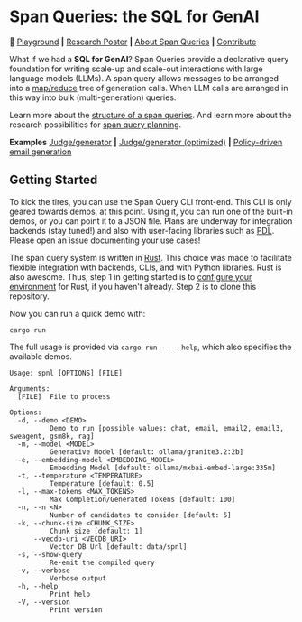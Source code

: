 # Span Queries: the SQL for GenAI

:rocket: [Playground](https://pages.github.ibm.com/cloud-computer/spnl/?qv=false) **|** [Research Poster](./docs/poster-20250529.pdf) **|** [About Span Queries](./docs/about.md) **|** [Contribute](./docs/dev.md)

What if we had a **SQL for GenAI**? Span Queries provide a declarative
query foundation for writing scale-up and scale-out interactions with
large language models (LLMs).  A span query allows messages to be
arranged into a [map/reduce](https://en.wikipedia.org/wiki/MapReduce)
tree of generation calls. When LLM calls are arranged in this way into
bulk (multi-generation) queries. 

Learn more about the [structure of a span
queries](./docs/about.md). And learn more about the research
possibilities for [span query planning](./docs/query-planning.md).

**Examples** [Judge/generator](https://pages.github.ibm.com/cloud-computer/spnl/?demo=email&qv=true) **|** [Judge/generator (optimized)](https://pages.github.ibm.com/cloud-computer/spnl/?demo=email2&qv=true) **|** [Policy-driven email generation](https://pages.github.ibm.com/cloud-computer/spnl/?demo=email3&qv=true)

## Getting Started

To kick the tires, you can use the Span Query CLI front-end. This CLI
is only geared towards demos, at this point. Using it, you can run one
of the built-in demos, or you can point it to a JSON file. Plans are
underway for integration backends (stay tuned!) and also with
user-facing libraries such as
[PDL](https://github.com/IBM/prompt-declaration-language). Please open
an issue documenting your use cases!

The span query system is written in
[Rust](https://www.rust-lang.org/). This choice was made to facilitate
flexible integration with backends, CLIs, and with Python
libraries. Rust is also awesome. Thus, step 1 in getting started is to
[configure your
environment](./https://www.rust-lang.org/tools/install) for Rust, if
you haven't already. Step 2 is to clone this repository.

Now you can run a quick demo with:

```shell
cargo run
```

The full usage is provided via `cargo run -- --help`, which also
specifies the available demos.

```
Usage: spnl [OPTIONS] [FILE]

Arguments:
  [FILE]  File to process

Options:
  -d, --demo <DEMO>
          Demo to run [possible values: chat, email, email2, email3, sweagent, gsm8k, rag]
  -m, --model <MODEL>
          Generative Model [default: ollama/granite3.2:2b]
  -e, --embedding-model <EMBEDDING_MODEL>
          Embedding Model [default: ollama/mxbai-embed-large:335m]
  -t, --temperature <TEMPERATURE>
          Temperature [default: 0.5]
  -l, --max-tokens <MAX_TOKENS>
          Max Completion/Generated Tokens [default: 100]
  -n, --n <N>
          Number of candidates to consider [default: 5]
  -k, --chunk-size <CHUNK_SIZE>
          Chunk size [default: 1]
      --vecdb-uri <VECDB_URI>
          Vector DB Url [default: data/spnl]
  -s, --show-query
          Re-emit the compiled query
  -v, --verbose
          Verbose output
  -h, --help
          Print help
  -V, --version
          Print version
```
